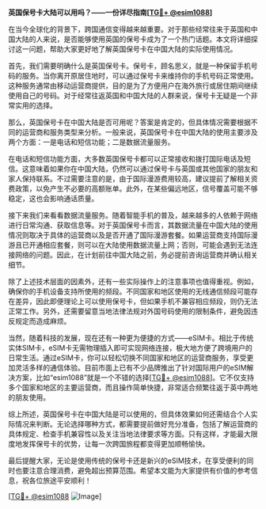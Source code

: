 **英国保号卡大陆可以用吗？——一份详尽指南[[TG💪+ @esim1088](https://t.me/s/esim1088)]**

在当今全球化的背景下，跨国通信变得越来越重要。对于那些经常往来于英国和中国大陆的人来说，是否能够使用英国的保号卡成为了一个热门话题。本文将详细探讨这一问题，帮助大家更好地了解英国保号卡在中国大陆的实际使用情况。

首先，我们需要明确什么是英国保号卡。保号卡，顾名思义，就是一种保留手机号码的服务。当你离开原居住地时，可以通过保号卡来维持你的手机号码正常使用。这种服务通常由移动运营商提供，目的是为了方便用户在海外旅行或居住期间继续使用自己的号码。对于经常往返英国和中国大陆的人群来说，保号卡无疑是一个非常实用的选择。

那么，英国保号卡在中国大陆是否可用呢？答案是肯定的，但具体情况需要根据不同的运营商和服务类型来分析。一般来说，英国保号卡在中国大陆的使用主要涉及两个方面：一是电话和短信功能；二是数据流量服务。

在电话和短信功能方面，大多数英国保号卡都可以正常接收和拨打国际电话及短信。这意味着如果你在中国大陆，仍然可以通过保号卡与英国或其他国家的朋友和家人保持联系。不过需要注意的是，由于国际漫游费用较高，建议提前了解相关资费政策，以免产生不必要的高额账单。此外，在某些偏远地区，信号覆盖可能不够稳定，这也会影响通话质量。

接下来我们来看看数据流量服务。随着智能手机的普及，越来越多的人依赖于网络进行日常沟通、获取信息等。对于英国保号卡而言，其数据流量在中国大陆的使用情况则取决于具体的运营商以及是否开通了国际漫游套餐。如果运营商支持国际漫游且已开通相应套餐，则可以在大陆使用数据流量上网；否则，可能会遇到无法连接网络的问题。因此，在计划前往中国大陆之前，务必提前咨询运营商并确认相关细节。

除了上述技术层面的因素外，还有一些实际操作上的注意事项也值得重视。例如，确保你的手机设备支持所使用的频段。不同国家和地区使用的无线通信频段可能存在差异，因此即便理论上可以使用保号卡，但如果手机不兼容相应频段，则仍无法正常工作。另外，还需要留意当地法律法规对外国号码使用的限制条件，避免因违反规定而造成麻烦。

当然，随着科技的发展，现在还有一种更为便捷的方式——eSIM卡。相比于传统实体SIM卡，eSIM卡无需物理插入即可实现网络连接，极大地方便了跨境用户的日常生活。通过eSIM卡，你可以轻松切换不同国家和地区的运营商服务，享受更加灵活多样的通信体验。目前市面上已有不少品牌推出了针对国际用户的eSIM解决方案，比如“esim1088”就是一个不错的选择[[TG💪+ @esim1088](https://t.me/s/esim1088)]。它不仅支持多个国家和地区的主要运营商，而且操作简单快捷，非常适合频繁往返于英中两地的朋友使用。

综上所述，英国保号卡在中国大陆是可以使用的，但具体效果如何还需结合个人实际情况来判断。无论选择哪种方式，都需要提前做好充分准备，包括了解运营商的具体规定、检查手机兼容性以及关注当地法律要求等方面。只有这样，才能最大限度地发挥保号卡的优势，让每一次跨国旅程都变得更加顺畅愉快。

最后提醒大家，无论是使用传统的保号卡还是新兴的eSIM技术，在享受便利的同时也要注意合理消费，避免超出预算范围。希望本文能为大家提供有价值的参考信息，祝各位旅途平安顺利！

[[TG💪+ @esim1088](https://t.me/s/esim1088) ![Image](https://i.postimg.cc/4NQfJmqS/Snipaste-2025-05-13-00-14-12.png)]